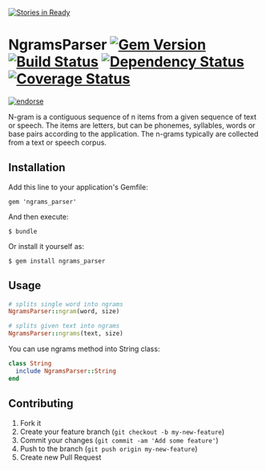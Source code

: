 [![Stories in Ready](https://badge.waffle.io/fractalsoft/ngrams_parser.png)](http://waffle.io/fractalsoft/ngrams_parser)  
# NgramsParser [![Gem Version](https://badge.fury.io/rb/ngrams_parser.png)](http://badge.fury.io/rb/ngrams_parser) [![Build Status](https://travis-ci.org/fractalsoft/ngrams_parser.png)](https://travis-ci.org/fractalsoft/ngrams_parser) [![Dependency Status](https://gemnasium.com/fractalsoft/ngrams_parser.png)](https://gemnasium.com/fractalsoft/ngrams_parser) [![Coverage Status](https://coveralls.io/repos/fractalsoft/ngrams_parser/badge.png)](https://coveralls.io/r/fractalsoft/ngrams_parser)
[![endorse](https://api.coderwall.com/torrocus/endorsecount.png)](https://coderwall.com/torrocus)

N-gram is a contiguous sequence of n items from a given sequence of text or speech. The items are letters, but can be phonemes, syllables, words or base pairs according to the application. The n-grams typically are collected from a text or speech corpus.

## Installation

Add this line to your application's Gemfile:

    gem 'ngrams_parser'

And then execute:

    $ bundle

Or install it yourself as:

    $ gem install ngrams_parser

## Usage

```ruby
# splits single word into ngrams
NgramsParser::ngram(word, size)

# splits given text into ngrams
NgramsParser::ngrams(text, size)
```

You can use ngrams method into String class:

```ruby
class String
  include NgramsParser::String
end
```

## Contributing

1. Fork it
2. Create your feature branch (`git checkout -b my-new-feature`)
3. Commit your changes (`git commit -am 'Add some feature'`)
4. Push to the branch (`git push origin my-new-feature`)
5. Create new Pull Request
